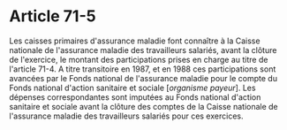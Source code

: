 # Article 71-5

Les caisses primaires d'assurance maladie font connaître à la Caisse nationale de l'assurance maladie des travailleurs salariés, avant la clôture de l'exercice, le montant des participations prises en charge au titre de l'article 71-4. A titre transitoire en 1987, et en 1988 ces participations sont avancées par le Fonds national de l'assurance maladie pour le compte du Fonds national d'action sanitaire et sociale [*organisme payeur*]. Les dépenses correspondantes sont imputées au Fonds national d'action sanitaire et sociale avant la clôture des comptes de la Caisse nationale de l'assurance maladie des travailleurs salariés pour ces exercices.
